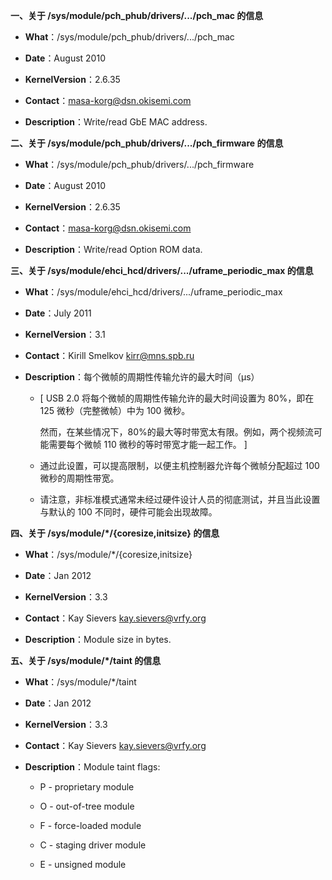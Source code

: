 **一、关于 /sys/module/pch_phub/drivers/.../pch_mac 的信息**

- **What**：/sys/module/pch_phub/drivers/.../pch_mac

- **Date**：August 2010

- **KernelVersion**：2.6.35

- **Contact**：masa-korg@dsn.okisemi.com

- **Description**：Write/read GbE MAC address. 

**二、关于 /sys/module/pch_phub/drivers/.../pch_firmware 的信息**

- **What**：/sys/module/pch_phub/drivers/.../pch_firmware

- **Date**：August 2010

- **KernelVersion**：2.6.35

- **Contact**：masa-korg@dsn.okisemi.com

- **Description**：Write/read Option ROM data. 

**三、关于 /sys/module/ehci_hcd/drivers/.../uframe_periodic_max 的信息**

- **What**：/sys/module/ehci_hcd/drivers/.../uframe_periodic_max

- **Date**：July 2011

- **KernelVersion**：3.1

- **Contact**：Kirill Smelkov <kirr@mns.spb.ru>

- **Description**：每个微帧的周期性传输允许的最大时间（μs）

    - [ USB 2.0 将每个微帧的周期性传输允许的最大时间设置为 80%，即在 125 微秒（完整微帧）中为 100 微秒。

      然而，在某些情况下，80%的最大等时带宽太有限。例如，两个视频流可能需要每个微帧 110 微秒的等时带宽才能一起工作。 ]

    - 通过此设置，可以提高限制，以便主机控制器允许每个微帧分配超过 100 微秒的周期性带宽。

    - 请注意，非标准模式通常未经过硬件设计人员的彻底测试，并且当此设置与默认的 100 不同时，硬件可能会出现故障。 

**四、关于 /sys/module/*/{coresize,initsize} 的信息**

- **What**：/sys/module/*/{coresize,initsize}

- **Date**：Jan 2012

- **KernelVersion**：3.3

- **Contact**：Kay Sievers <kay.sievers@vrfy.org>

- **Description**：Module size in bytes. 

**五、关于 /sys/module/*/taint 的信息**

- **What**：/sys/module/*/taint

- **Date**：Jan 2012

- **KernelVersion**：3.3

- **Contact**：Kay Sievers <kay.sievers@vrfy.org>

- **Description**：Module taint flags:

    - P - proprietary module

    - O - out-of-tree module

    - F - force-loaded module

    - C - staging driver module

    - E - unsigned module